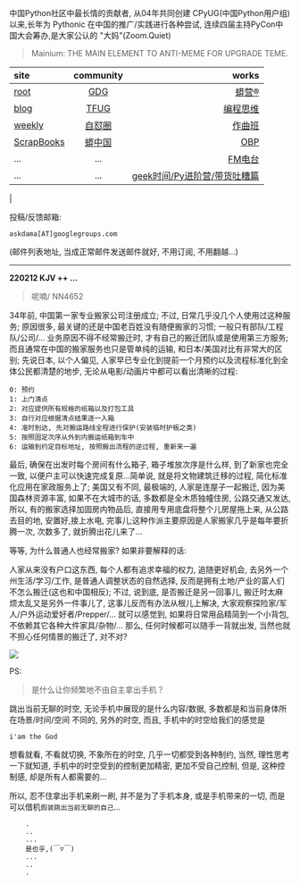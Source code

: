 中国Python社区中最长情的贡献者, 从04年共同创建 CPyUG(中国Python用户组)以来,长年为 Pythonic 在中国的推广/实践进行各种尝试, 连续四届主持PyCon中国大会筹办,是大家公认的 "大妈"(Zoom.Quiet)

> Mainium: THE MAIN ELEMENT TO ANTI-MEME FOR UPGRADE TEME.

| site | community | works |
| :-----| :----: | ----: |
| [root](http://zoomquiet.io/) | [GDG](https://blog.zhgdg.org/) | [蟒营®](https://doc.101.camp/) |
| [blog](https://blog.zoomquiet.io/pages/zoomquiet.html) | [TFUG](http://zh.tfug.world/) | [编程思维](https://py.101.camp/) |
| [weekly](http://weekly.pychina.org/) | [自怼圈](https://du.101.camp/) | [作曲班](https://mu.101.camp/) |
| [ScrapBooks](https://zoomquiet.io/collection.html) | [蟒中国](https://pychina.org/) | [OBP](https://zoomquiet.io/obp/index.html) |
| ... | ... | [FM电台](https://fm.101.camp/) |
| ... | ... | [geek时间/Py进阶营/带货吐糟篇](https://fm.101.camp/2020/geek2py-dama.html) 
 |


投稿/反馈邮箱:

    askdama[AT]googlegroups.com

(邮件列表地址, 
当成正常邮件发送邮件就好, 不用订阅, 不用翻越...)



---------------------------------------------------
**220212 KJV ++ ...**


> 呢喃/ NN4652



34年前, 中国第一家专业搬家公司注册成立; 不过, 日常几乎没几个人使用过这种服务; 原因很多, 最关键的还是中国老百姓没有随便搬家的习惯; 一般只有部队/工程队/公司/... 业务原因不得不经常搬迁时, 才有自己的搬迁团队或是使用第三方服务; 而且通常在中国的搬家服务也只是管单纯的运输, 和日本/美国对比有非常大的区别;
先说日本, 以个人偏见, 人家早已专业化到提前一个月预约以及流程标准化到全体公民都清楚的地步, 无论从电影/动画片中都可以看出清晰的过程:

    0: 预约
    1: 上门清点
    2: 对应提供所有规格的纸箱以及打包工具
    3: 自行对应根据清点结果逐一入箱
    4: 准时到达, 先对搬运路线全程进行保护(安装临时护板之类)
    5: 按照固定次序从外到内搬运纸箱到车中
    6: 运输到约定目标地址, 按照搬出流程的逆过程, 重新来一遍

最后, 确保在出发时每个房间有什么箱子, 箱子堆放次序是什么样, 到了新家也完全一致, 以便户主可以快速完成复原...简单说, 就是将文物建筑迁移的过程, 简化标准化应用在家政服务上了;
美国又有不同, 最极端的, 人家是连屋子一起搬迁, 因为美国森林资源丰富, 如果不在大城市的话, 多数都是全木质独幢住房, 公路交通又发达, 所以, 有的搬家选择加固房内物品后, 直接用专用底盘将整个儿房屋拖上来, 从公路去目的地, 安置好,接上水电, 完事儿;这种作派主要原因是人家搬家几乎是每年要折腾一次, 次数多了, 就折腾出花儿来了...

等等, 为什么普通人也经常搬家? 如果非要解释的话:

人家从来没有户口这东西, 每个人都有追求幸福的权力, 追随更好机会, 去另外一个州生活/学习/工作, 是普通人调整状态的自然选择, 反而是拥有土地/产业的富人们不怎么搬迁(这也和中国相反);
不过, 说到底, 是否搬迁是另一回事儿, 搬迁时太麻烦太乱又是另外一件事儿了, 这事儿反而有办法从根儿上解决, 大家观察探险家/军人/户外运动爱好者/Prepper/... 就可以感觉到, 如果将日常用品精简到一个小背包, 不依赖其它各种大件家具/杂物/... 那么, 任何时候都可以随手一背就出发, 当然也就不担心任何情景的搬迁了, 对不对​?



![](https://ipic.zoomquiet.top/2022-02-11-zq42-today-card-2202.012.jpeg)




PS:
> 是什么让你频繁地不由自主拿出手机？

跳出当前无聊的时空,
无论手机中展现的是什么内容/数据,
多数都是和当前身体所在场景/时间/空间 不同的,
另外的时空,
而且, 手机中的时空给我们的感觉是

    i'am the God

想看就看, 不看就切换,
不象所在的时空, 几乎一切都受到各种制约,
当然,
理性思考一下就知道,
手机中的时空受到的控制更加精密, 更加不受自己控制,
但是, 这种控制感,
却是所有人都需要的...

所以, 
忍不住拿出手机来刷一刷,
并不是为了手机本身, 或是手机带来的一切,
而是可以借机`假装跳出当前无聊的自己`...



```
    .
    ..
    ...
    是也乎,(￣▽￣)
    ...
    ..
    .
```


